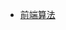 - [前端算法](https://blog.junfeng530.xyz/docs/%E8%BF%9B%E9%98%B6%E5%AD%A6%E4%B9%A0/%E5%89%8D%E7%AB%AF%E7%AE%97%E6%B3%95/dataStructures.html)
